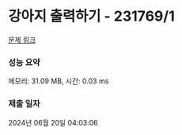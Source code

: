 # 강아지 출력하기 - 231769/1 

[문제 링크](https://level.goorm.io/exam/231769/%EA%B0%95%EC%95%84%EC%A7%80-%EC%B6%9C%EB%A0%A5%ED%95%98%EA%B8%B0/quiz/1) 

### 성능 요약

메모리: 31.09 MB, 시간: 0.03 ms

### 제출 일자

2024년 06월 20일 04:03:06

